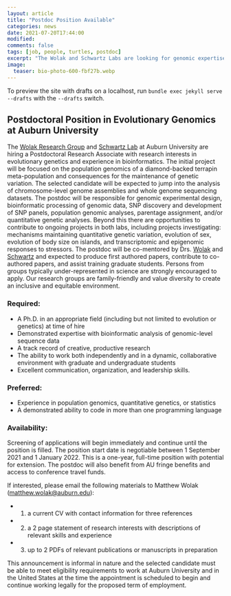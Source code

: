 ```yaml
---
layout: article
title: "Postdoc Position Available"
categories: news
date: 2021-07-20T17:44:00
modified:
comments: false
tags: [job, people, turtles, postdoc]
excerpt: "The Wolak and Schwartz Labs are looking for genomic expertise"
image:
  teaser: bio-photo-600-fbf27b.webp
---
```


To preview the site with drafts on a localhost, run `bundle exec jekyll serve --drafts` with the `--drafts` switch.

## Postdoctoral Position in Evolutionary Genomics at Auburn University

The [Wolak Research Group](https://qgevoeco.com/) and [Schwartz Lab](www.schwartzlab-ecoevolutionarygenomics.org) at Auburn University are hiring a Postdoctoral Research Associate with research interests in evolutionary genetics and experience in bioinformatics. The initial project will be focused on the population genomics of a diamond-backed terrapin meta-population and consequences for the maintenance of genetic variation. The selected candidate will be expected to jump into the analysis of chromosome-level genome assemblies and whole genome sequencing datasets. The postdoc will be responsible for genomic experimental design, bioinformatic processing of genomic data, SNP discovery and development of SNP panels, population genomic analyses, parentage assignment, and/or quantitative genetic analyses. Beyond this there are opportunities to contribute to ongoing projects in both labs, including projects investigating: mechanisms maintaining quantitative genetic variation, evolution of sex, evolution of body size on islands, and transcriptomic and epigenomic responses to stressors. The postdoc will be co-mentored by Drs. [Wolak](https://qgevoeco.com/people/) and [Schwartz](https://www.schwartzlab-ecoevolutionarygenomics.org/research-c1enr) and expected to produce first authored papers, contribute to co-authored papers, and assist training graduate students. Persons from groups typically under-represented in science are strongly encouraged to apply. Our research groups are family-friendly and value diversity to create an inclusive and equitable environment. 

### Required:
  - A Ph.D. in an appropriate field (including but not limited to evolution or genetics) at time of hire
  - Demonstrated expertise with bioinformatic analysis of genomic-level sequence data
  - A track record of creative, productive research
  - The ability to work both independently and in a dynamic, collaborative environment with graduate and undergraduate students
  - Excellent communication, organization, and leadership skills.

### Preferred:
  - Experience in population genomics, quantitative genetics, or statistics
  - A demonstrated ability to code in more than one programming language

### Availability:
Screening of applications will begin immediately and continue until the position is filled. The position start date is negotiable between 1 September 2021 and 1 January 2022. This is a one-year, full-time position with potential for extension. The postdoc will also benefit from AU fringe benefits and access to conference travel funds. 

If interested, please email the following materials to Matthew Wolak (matthew.wolak@auburn.edu):
  - 1) a current CV with contact information for three references
  - 2) a 2 page statement of research interests with descriptions of relevant skills and experience
  - 3) up to 2 PDFs of relevant publications or manuscripts in preparation

This announcement is informal in nature and the selected candidate must be able to meet eligibility requirements to work at Auburn University and in the United States at the time the appointment is scheduled to begin and continue working legally for the proposed term of employment.


